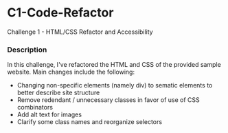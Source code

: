 # C1-Code-Refactor
Challenge 1 - HTML/CSS Refactor and Accessibility

### Description

In this challenge, I've refactored the HTML and CSS of the provided sample website. Main changes include the following:

- Changing non-specific elements (namely div) to sematic elements to better describe site structure
- Remove redendant / unnecessary classes in favor of use of CSS combinators
- Add alt text for images
- Clarify some class names and reorganize selectors
